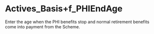 # Actives\_Basis+f\_PHIEndAge

Enter the age when the PHI benefits stop and normal retirement benefits
come into payment from the Scheme.
